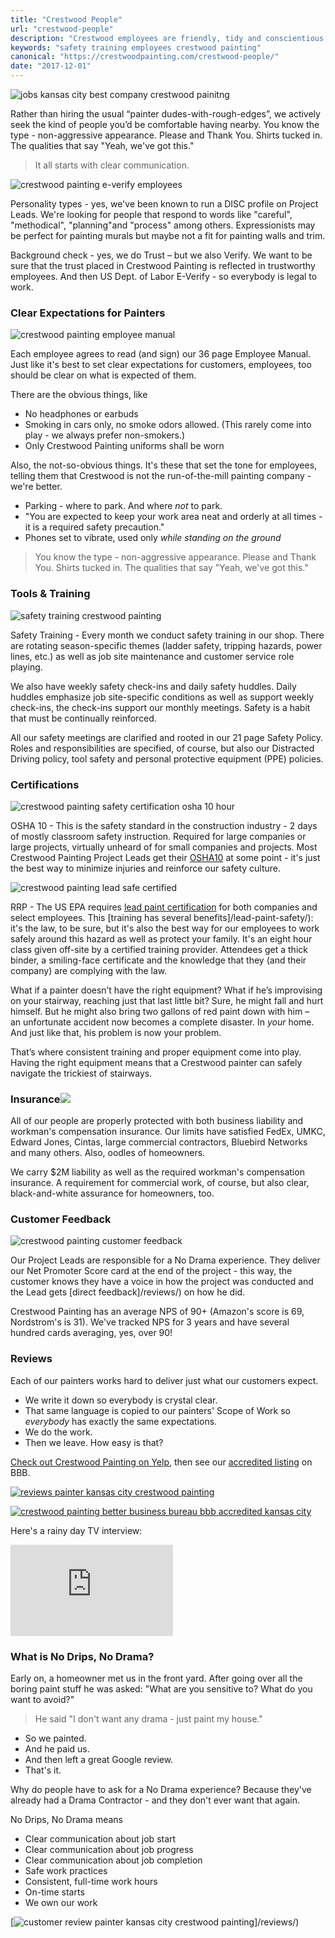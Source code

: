 ```yaml
---
title: "Crestwood People"
url: "crestwood-people"
description: "Crestwood employees are friendly, tidy and conscientious - hometown Kansas City people. Then we train them to work safely & deliver a great customer experience."
keywords: "safety training employees crestwood painting"
canonical: "https://crestwoodpainting.com/crestwood-people/"
date: "2017-12-01"
---
```


![jobs kansas city best company crestwood painitng](images/Brandon-Thumb.jpg)

Rather than hiring the usual “painter dudes-with-rough-edges”, we actively seek the kind of people you’d be comfortable having nearby. You know the type - non-aggressive appearance. Please and Thank You. Shirts tucked in. The qualities that say "Yeah, we've got this."

> It all starts with clear communication.

![crestwood painting e-verify employees](images/e-Verify-150x150.jpeg)

Personality types - yes, we've been known to run a DISC profile on Project Leads. We're looking for people that respond to words like "careful", "methodical", "planning"and "process" among others. Expressionists may be perfect for painting murals but maybe not a fit for painting walls and trim.

Background check - yes, we do Trust – but we also Verify. We want to be sure that the trust placed in Crestwood Painting is reflected in trustworthy employees. And then US Dept. of Labor E-Verify - so everybody is legal to work.

### Clear Expectations for Painters

![crestwood painting employee manual](images/Employee-manual-shot-e1514315726949.jpg)

Each employee agrees to read (and sign) our 36 page Employee Manual. Just like it's best to set clear expectations for customers, employees, too should be clear on what is expected of them.

There are the obvious things, like

- No headphones or earbuds
- Smoking in cars only, no smoke odors allowed. (This rarely come into play - we always prefer non-smokers.)
- Only Crestwood Painting uniforms shall be worn

Also, the not-so-obvious things. It's these that set the tone for employees, telling them that Crestwood is not the run-of-the-mill painting company - we're better.

- Parking - where to park. And where _not_ to park.
- "You are expected to keep your work area neat and orderly at all times - it is a required safety precaution."
- Phones set to vibrate, used only _while standing on the ground_

> You know the type - non-aggressive appearance. Please and Thank You. Shirts tucked in. The qualities that say "Yeah, we've got this."

### Tools & Training

![safety training crestwood painting](images/Safety-meeting-agenda-e1513963970243.jpg)

Safety Training - Every month we conduct safety training in our shop. There are rotating season-specific themes (ladder safety, tripping hazards, power lines, etc.) as well as job site maintenance and customer service role playing.

We also have weekly safety check-ins and daily safety huddles. Daily huddles emphasize job site-specific conditions as well as support weekly check-ins, the check-ins support our monthly meetings. Safety is a habit that must be continually reinforced.

All our safety meetings are clarified and rooted in our 21 page Safety Policy. Roles and responsibilities are specified, of course, but also our Distracted Driving policy, tool safety and personal protective equipment (PPE) policies.

### Certifications

![crestwood painting safety certification osha 10 hour](images/OSHA10-e1513956967729.jpeg)

OSHA 10 - This is the safety standard in the construction industry - 2 days of mostly classroom safety instruction. Required for large companies or large projects, virtually unheard of for small companies and projects. Most Crestwood Painting Project Leads get their [OSHA10](https://www.osha.com/courses/10-hour-construction.html) at some point - it's just the best way to minimize injuries and reinforce our safety culture.

![crestwood painting lead safe certified](images/Lead-Safe-Certified-1-e1513957322333.jpg)

RRP - The US EPA requires [lead paint certification](https://www.epa.gov/lead/renovation-repair-and-painting-program) for both companies and select employees. This [training has several benefits]/lead-paint-safety/): it's the law, to be sure, but it's also the best way for our employees to work safely around this hazard as well as protect your family. It's an eight hour class given off-site by a certified training provider. Attendees get a thick binder, a smiling-face certificate and the knowledge that they (and their company) are complying with the law.

What if a painter doesn’t have the right equipment? What if he’s improvising on your stairway, reaching just that last little bit? Sure, he might fall and hurt himself. But he might also bring two gallons of red paint down with him – an unfortunate accident now becomes a complete disaster. In _your_ home. And just like that, his problem is now your problem.

That’s where consistent training and proper equipment come into play. Having the right equipment means that a Crestwood painter can safely navigate the trickiest of stairways.

### Insurance![](images/Ins-cert-crop-Edited-e1513964097847.jpg)

All of our people are properly protected with both business liability and workman's compensation insurance. Our limits have satisfied FedEx, UMKC, Edward Jones, Cintas, large commercial contractors, Bluebird Networks and many others. Also, oodles of homeowners.

We carry $2M liability as well as the required workman's compensation insurance. A requirement for commercial work, of course, but also clear, black-and-white assurance for homeowners, too.

### Customer Feedback

![crestwood painting customer feedback](images/NPS-e1513962161355.jpg)

Our Project Leads are responsible for a No Drama experience. They deliver our Net Promoter Score card at the end of the project - this way, the customer knows they have a voice in how the project was conducted and the Lead gets [direct feedback]/reviews/) on how he did.

Crestwood Painting has an average NPS of 90+ (Amazon's score is 69, Nordstrom's is 31). We've tracked NPS for 3 years and have several hundred cards averaging, yes, over 90!

### Reviews

Each of our painters works hard to deliver just what our customers expect.

- We write it down so everybody is crystal clear.
- That same language is copied to our painters' Scope of Work so _everybody_ has exactly the same expectations.
- We do the work.
- Then we leave. How easy is that?

[Check out Crestwood Painting on Yelp](http://yelp.com/biz/crestwood-painting-kansas-city?utm_medium=badge_star_rating_reviews&utm_source=biz_review_badge), then see our [accredited listing](https://www.bbb.org/kansas-city/business-reviews/painting-contractors/crestwood-painting-llc-in-kansas-city-mo-99134487) on BBB.

[![reviews painter kansas city crestwood painting](images/Yelp.jpg)](https://www.yelp.com/biz/crestwood-painting-kansas-city?utm_medium=badge_star_rating_reviews&utm_source=biz_review_badge)

[![crestwood painting better business bureau bbb accredited kansas city](images/BBB-accredited-e1513783817879.jpg)](https://www.bbb.org/kansas-city/business-reviews/painting-contractors/crestwood-painting-llc-in-kansas-city-mo-99134487)

Here's a rainy day TV interview:

<iframe src="https://www.youtube.com/embed/PP-qRdjiT3M?rel=0&amp;controls=0&amp;showinfo=0&amp;start=26" width="260" height="146" frameborder="0" allowfullscreen="allowfullscreen" data-mce-fragment="1"></iframe>

### What is No Drips, No Drama?

Early on, a homeowner met us in the front yard. After going over all the boring paint stuff he was asked: "What are you sensitive to? What do you want to avoid?"

> He said "I don't want any drama - just paint my house."

- So we painted.
- And he paid us.
- And then left a great Google review.
- That's it.

Why do people have to ask for a No Drama experience? Because they've already had a Drama Contractor - and they don't ever want that again.

No Drips, No Drama means

- Clear communication about job start
- Clear communication about job progress
- Clear communication about job completion
- Safe work practices
- Consistent, full-time work hours
- On-time starts
- We own our work

[![customer review painter kansas city crestwood painting](images/Kristy-Glorfeld.jpg)]/reviews/)
